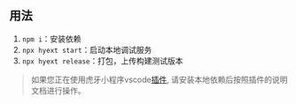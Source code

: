 ## 用法

1. `npm i`：安装依赖
2. `npx hyext start`：启动本地调试服务
3. `npx hyext release`：打包，上传构建测试版本

> 如果您正在使用虎牙小程序vscode[插件](http://dev.huya.com/docs#/vscode), 请安装本地依赖后按照插件的说明文档进行操作。
